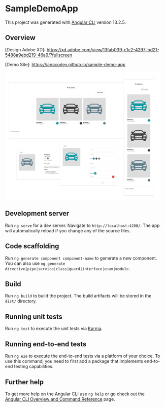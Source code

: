 # SampleDemoApp

This project was generated with [Angular CLI](https://github.com/angular/angular-cli) version 13.2.5.

## Overview

[Design Adobe XD]:
<a href="https://xd.adobe.com/view/13fab039-c1c2-4297-bd21-5488a9ebd219-46a9/?fullscreen" target="_blank">https://xd.adobe.com/view/13fab039-c1c2-4297-bd21-5488a9ebd219-46a9/?fullscreen</a>

[Demo Site]: <a href="https://ianacodev.github.io/sample-demo-app" target="_blank">https://ianacodev.github.io/sample-demo-app</a>

<img src="./src/assets/website-images/website-promo.png">

## Development server

Run `ng serve` for a dev server. Navigate to `http://localhost:4200/`. The app will automatically reload if you change any of the source files.

## Code scaffolding

Run `ng generate component component-name` to generate a new component. You can also use `ng generate directive|pipe|service|class|guard|interface|enum|module`.

## Build

Run `ng build` to build the project. The build artifacts will be stored in the `dist/` directory.

## Running unit tests

Run `ng test` to execute the unit tests via [Karma](https://karma-runner.github.io).

## Running end-to-end tests

Run `ng e2e` to execute the end-to-end tests via a platform of your choice. To use this command, you need to first add a package that implements end-to-end testing capabilities.

## Further help

To get more help on the Angular CLI use `ng help` or go check out the [Angular CLI Overview and Command Reference](https://angular.io/cli) page.
